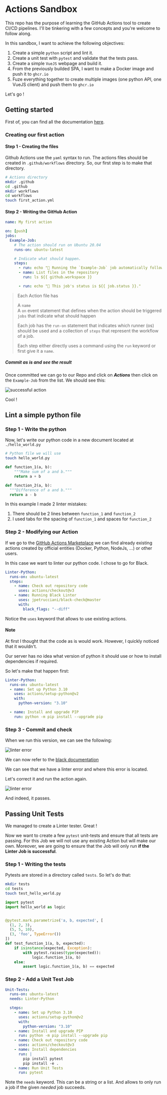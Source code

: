 # Actions Sandbox

This repo has the purpose of learning the GitHub Actions tool to create CI/CD pipelines. I'll be tinkering with a few concepts and you're welcome to follow along.

In this sandbox, I want to achieve the following objectives:

1. Create a simple `python` script and lint it.
2. Create a unit test with `pytest` and validate that the tests pass.
3. Create a simple `VueJS` webpage and build it.
4. From the previously builded SPA, I want to make a Docker image and push it to `ghcr.io`
5. Fuze everything together to create multiple images (one python API, one VueJS client) and push them to `ghcr.io`

Let's go !

## Getting started

First of, you can find all the documentation [here](https://docs.github.com/en/actions).

### Creating our first action

#### Step 1 - Creating the files

Github Actions use the `yaml` syntax to run. The actions files should be created in `.github/workflows` directory. So, our first step is to make that directory.

```bash
# Actions directory
mkdir .github
cd .github
mkdir workflows
cd workflows
touch first_action.yml
```

#### Step 2 - Writing the GitHub Action

```yaml
name: My first action

on: [push]
jobs:
  Example-Job:
    # The action should run on Ubuntu 20.04
    runs-on: ubuntu-latest

    # Indicate what should happen.
    steps:
      - run: echo "🎉 Running the `Example-Job` job automatically following a ${{ github.event_name }} event."
      - name: List files in the repository
        run: ls ${{ github.workspace }}

      - run: echo "🍏 This job's status is ${{ job.status }}."
```

> Each Action file has
>
> A `name`<br/>
> A `on` event statement that defines when the action should be triggered <br/> `jobs` that indicate what should happen
>
> Each job has the `run-on` statement that indicates which runner (os) should be used and a collection of `steps` that represent the workflow of a job.
>
> Each step either directly uses a command using the `run` keyword or first give it a `name`.

##### Commit as is and see the result

Once committed we can go to our Repo and click on **_Actions_** then click on the `Example-Job` from the list. We should see this:

![successful action](assets/first_success.png)

Cool !

## Lint a simple python file

### Step 1 - Write the python

Now, let's write our python code in a new document located at `./hello_world.py`

```bash
# Python file we will use
touch hello_world.py
```

```python
def function_1(a, b):
    """Make sum of a and b."""
    return a + b

def function_2(a, b):
  """Difference of a and b."""
  return a - b
```

In this example I made 2 linter mistakes:

1. There should be 2 lines between `function_1` and `function_2`
2. I used tabs for the spacing of `function_1` and spaces for `function_2`

### Step 2 - Modifying our Action

If we go to the [GitHub Actions Marketplace](https://github.com/marketplace?type=actions) we can find already existing actions created by official entities (Docker, Python, NodeJs, ...) or other users.

In this case we want to linter our python code. I chose to go for Black.

```yaml
Linter-Python:
  runs-on: ubuntu-latest
  steps:
    - name: Check out repository code
      uses: actions/checkout@v3
    - name: Running Black Linter
      uses: jpetrucciani/black-check@master
      with:
        black_flags: "--diff"
```

Notice the `uses` keyword that allows to use existing actions.

#### Note

At first I thought that the code as is would work. However, I quickly noticed that it wouldn't.

Our server has no idea what version of python it should use or how to install dependencies if required.

So let's make that happen first:

```yaml
Linter-Python:
  runs-on: ubuntu-latest
  - name: Set up Python 3.10
    uses: actions/setup-python@v2
    with:
      python-version: "3.10"

  - name: Install and upgrade PIP
    run: python -m pip install --upgrade pip
```

### Step 3 - Commit and check

When we run this version, we can see the following:

![linter error](assets/linter_fail.png)

We can now refer to the [black documentation](https://black.readthedocs.io/en/stable/usage_and_configuration/the_basics.html)

We can see that we have a linter error and where this error is located.

Let's correct it and run the action again.

![linter error](assets/linter_pass.png)

And indeed, it passes.

## Passing Unit Tests

We managed to create a Linter tester. Great !

Now we want to create a few `pytest` unit-tests and ensure that all tests are passing. For this Job we will not use any existing Action but will make our own. Moreover, we are going to ensure that the Job will only run **if the Linter Job is successful**.

### Step 1 - Writing the tests

Pytests are stored in a directory called `tests`. So let's do that:

```bash
mkdir tests
cd tests
touch test_hello_world.py
```

```python
import pytest
import hello_world as logic


@pytest.mark.parametrize('a, b, expected', [
  (1, 2, 3),
  (5, 5, 10),
  (3, 'foo', TypeError())
])
def test_function_1(a, b, expected):
    if isinstance(expected, Exception):
        with pytest.raises(type(expected)):
            logic.function_1(a, b)
    else:
        assert logic.function_1(a, b) == expected
```

### Step 2 - Add a Unit Test Job

```yaml
Unit-Tests:
  runs-on: ubuntu-latest
  needs: Linter-Python

  steps:
    - name: Set up Python 3.10
      uses: actions/setup-python@v2
      with:
        python-version: "3.10"
    - name: Install and upgrade PIP
      run: python -m pip install --upgrade pip
    - name: Check out repository code
      uses: actions/checkout@v3
    - name: Install dependencies
      run: |
        pip install pytest
        pip install -e .
    - name: Run Unit Tests
      run: pytest
```

Note the `needs` keyword. This can be a string or a list. And allows to only run a job if the given _needed_ job succeeds.
